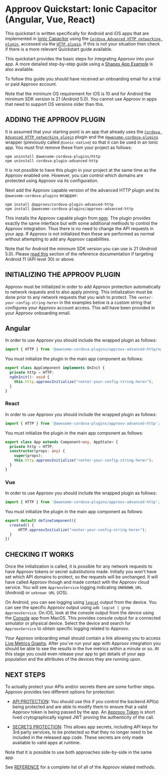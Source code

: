# Approov Quickstart: Ionic Capacitor (Angular, Vue, React)

This quickstart is written specifically for Android and iOS apps that are implemented in [Ionic Capacitor](https://capacitorjs.com/) using the [`Cordova Advanced HTTP networking plugin`](https://www.npmjs.com/package/cordova-plugin-advanced-http), accessed via the [`HTTP plugin`](https://ionicframework.com/docs/native/http). If this is not your situation then check if there is a more relevant Quickstart guide available.

This quickstart provides the basic steps for integrating Approov into your app. A more detailed step-by-step guide using a [Shapes App Example](https://github.com/approov/quickstart-ionic-advancedhttp/blob/main/SHAPES-EXAMPLE.md) is also available.

To follow this guide you should have received an onboarding email for a trial or paid Approov account.

Note that the minimum OS requirement for iOS is 10 and for Android the minimum SDK version is 21 (Android 5.0). You cannot use Approov in apps that need to support OS versions older than this.

## ADDING THE APPROOV PLUGIN

It is assumed that your starting point is an app that already uses the [`Cordova Advanced HTTP networking plugin`](https://www.npmjs.com/package/cordova-plugin-advanced-http) plugin and the [`@awesome-cordova-plugins`](https://github.com/danielsogl/awesome-cordova-plugins) wrapper (previously called `@ionic-native`) so that it can be used in an Ionic app. You must first remove these from your project as follows:

```
npm uninstall @awesome-cordova-plugins/http 
npm uninstall cordova-plugin-advanced-http
```

It is not possible to have this plugin in your project at the same time as the Approov enabled one. However, you can control which domains are protected using Approov via its configuration.

Next add the Approov capable version of the advanced HTTP plugin and its `@awesome-cordova-plugins` wrapper:

```
npm install @approov/cordova-plugin-advanced-http
npm install @awesome-cordova-plugins/approov-advanced-http
```

This installs the Approov capable plugin from [npm](https://www.npmjs.com/). The plugin provides exactly the same interface but with some additional methods to control the Approov integration. Thus there is no need to change the API requests in your app. If Approov is not initialized then these are performed as normal without attempting to add any Approov capabilities.

Note that for Android the minimum SDK version you can use is 21 (Android 5.0). Please [read this](https://approov.io/docs/latest/approov-usage-documentation/#targeting-android-11-and-above) section of the reference documentation if targeting Android 11 (API level 30) or above.

## INITIALIZING THE APPROOV PLUGIN

Approov must be initialized in order to add Approov protection automatically to network requests and to also apply pinning. This initialization must be done prior to any network requests that you wish to protect.  The `<enter-your-config-string-here>` in the examples below is a custom string that configures your Approov account access. This will have been provided in your Approov onboarding email.

## Angular

In order to use Approov you should include the wrapped plugin as follows:

```Typescript
import { HTTP } from '@awesome-cordova-plugins/approov-advanced-http/ngx';
```

You must initialize the plugin in the main app component as follows:

```Typescript
export class AppComponent implements OnInit {
  private http = HTTP;
  ngOnInit(): void {
    this.http.approovInitialize("<enter-your-config-string-here>");
  }
}
```

### React

In order to use Approov you should include the wrapped plugin as follows:

```Typescript
import { HTTP } from '@awesome-cordova-plugins/approov-advanced-http';
```

You must initialize the plugin in the main app component as follows:

```Typescript
export class App extends Component<any, AppState> {
  private http = HTTP;
  constructor(props: any) {
    super(props);
    this.http.approovInitialize("<enter-your-config-string-here>");
  }
}
```

### Vue

In order to use Approov you should include the wrapped plugin as follows:

```Typescript
import { HTTP } from '@awesome-cordova-plugins/approov-advanced-http';
```

You must initialize the plugin in the main app component as follows:

```Typescript
export default defineComponent({
  created() {
      HTTP.approovInitialize("<enter-your-config-string-here>");
  }
})
```

## CHECKING IT WORKS
Once the initialization is called, it is possible for any network requests to have Approov tokens or secret substitutions made. Initially you won't have set which API domains to protect, so the requests will be unchanged. It will have called Approov though and made contact with the Approov cloud service. You will see `ApproovService` logging indicating `UNKNOWN_URL` (Android) or `unknown URL` (iOS).

On Android, you can see logging using [`logcat`](https://developer.android.com/studio/command-line/logcat) output from the device. You can see the specific Approov output using `adb logcat | grep ApproovService`. On iOS, look at the console output from the device using the [Console](https://support.apple.com/en-gb/guide/console/welcome/mac) app from MacOS. This provides console output for a connected simulator or physical device. Select the device and search for `ApproovService` to obtain specific logging related to Approov.

Your Approov onboarding email should contain a link allowing you to access [Live Metrics Graphs](https://approov.io/docs/latest/approov-usage-documentation/#metrics-graphs). After you've run your app with Approov integration you should be able to see the results in the live metrics within a minute or so. At this stage you could even release your app to get details of your app population and the attributes of the devices they are running upon.

## NEXT STEPS
To actually protect your APIs and/or secrets there are some further steps. Approov provides two different options for protection:

* [API PROTECTION](https://github.com/approov/quickstart-ionic-advancedhttp/blob/main/API-PROTECTION.md): You should use this if you control the backend API(s) being protected and are able to modify them to ensure that a valid Approov token is being passed by the app. An [Approov Token](https://approov.io/docs/latest/approov-usage-documentation/#approov-tokens) is short lived crytographically signed JWT proving the authenticity of the call.

* [SECRETS PROTECTION](https://github.com/approov/quickstart-ionic-advancedhttp/blob/main/SECRETS-PROTECTION.md): This allows app secrets, including API keys for 3rd party services, to be protected so that they no longer need to be included in the released app code. These secrets are only made available to valid apps at runtime.

Note that it is possible to use both approaches side-by-side in the same app.

See [REFERENCE](https://github.com/approov/quickstart-ionic-advancedhttp/blob/main/REFERENCE.md) for a complete list of all of the Approov related methods.
